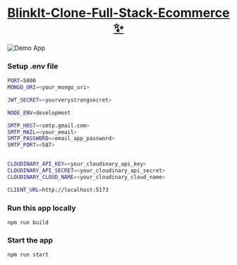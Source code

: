 <h1 align="center"><a href="https://linkedin-clone-i11c.onrender.com" target="_blank">BlinkIt-Clone-Full-Stack-Ecommerce ✨</a></h1>

![Demo App](/frontend/public/screenshot-for-readme.png)

### Setup .env file

```bash
PORT=5000
MONGO_URI=<your_mongo_uri>

JWT_SECRET=<yourverystrongsecret>

NODE_ENV=development

SMTP_HOST=<smtp.gmail.com>
SMTP_MAIL=<your_email>
SMTP_PASSWORD=<email_app_password>
SMTP_PORT=<587>


CLOUDINARY_API_KEY=<your_cloudinary_api_key>
CLOUDINARY_API_SECRET=<your_cloudinary_api_secret>
CLOUDINARY_CLOUD_NAME=<your_cloudinary_cloud_name>

CLIENT_URL=http://localhost:5173
```

### Run this app locally

```shell
npm run build
```

### Start the app

```shell
npm run start
```
